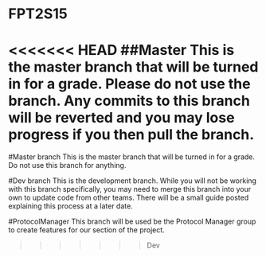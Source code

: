 # FPT2S15

<<<<<<< HEAD
##Master
This is the master branch that will be turned in for a grade. Please do not use the branch. Any commits to this branch will be reverted and you may lose progress if you then pull the branch.
=======
#Master branch
This is the master branch that will be turned in for a grade. Do not use this branch for anything.

#Dev branch
This is the development branch. While you will not be working with this branch specifically, you may need to merge this branch into your own to update code from other teams. There will be a small guide posted explaining this process at a later date.

#ProtocolManager
This branch will be used be the Protocol Manager group to create features for our section of the project.
>>>>>>> Dev
